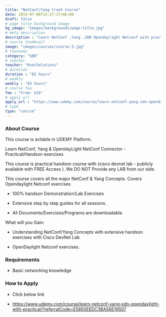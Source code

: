 ```yaml
---
title: "NetConf/Yang Crash Course"
date: 2019-07-06T15:27:17+06:00
draft: false
# page title background image
bg_image: "images/backgrounds/page-title.jpg"
# meta description
description : "Learn NetConf ,Yang ,SDN Opendaylight Netconf with practical Learn Network Automation with Netconf , Yang & OpenDayLight Netconf connector. Practical/Lab oriented course.."
# course thumbnail
image: "images/courses/course-3.jpg"
# taxonomy
category: "SDN"
# teacher
teacher: "KnetSolutions"
# duration
duration : "03 hours"
# weekly
weekly : "03 hours"
# course fee
fee : "From: $10"
# apply url
apply_url : "https://www.udemy.com/course/learn-netconf-yang-sdn-opendaylight-with-practical/?referralCode=E5850EEDC3BA56E19507"
# type
type: "course"
---
```



### About Course


This course is avilable in UDEMY Platform.


Learn NetConf, Yang & OpendayLight NetConf Connector  - Practical/Handson exercises

This course is practical handson course with (cisco devnet lab - publicly available with FREE Access ).  We DO NOT Provide any LAB from our side.  

This course covers all the major NetConf & Yang Concepts.  Covers Opendaylight Netconf exercises

- 100% handson Demonstration/Lab Exercises

- Extensive step by step guides for all sessions.

- All Documents/Exercises/Programs are downloadable.

What will you Gain:

- Understanding NetConf/Yang Concepts with extensive handson exercises with Cisco DevNet Lab

- OpenDaylight Netconf exercises.</p>

### Requirements

* Basic networking  knowledge


### How to Apply

* Click below link

* https://www.udemy.com/course/learn-netconf-yang-sdn-opendaylight-with-practical/?referralCode=E5850EEDC3BA56E19507

